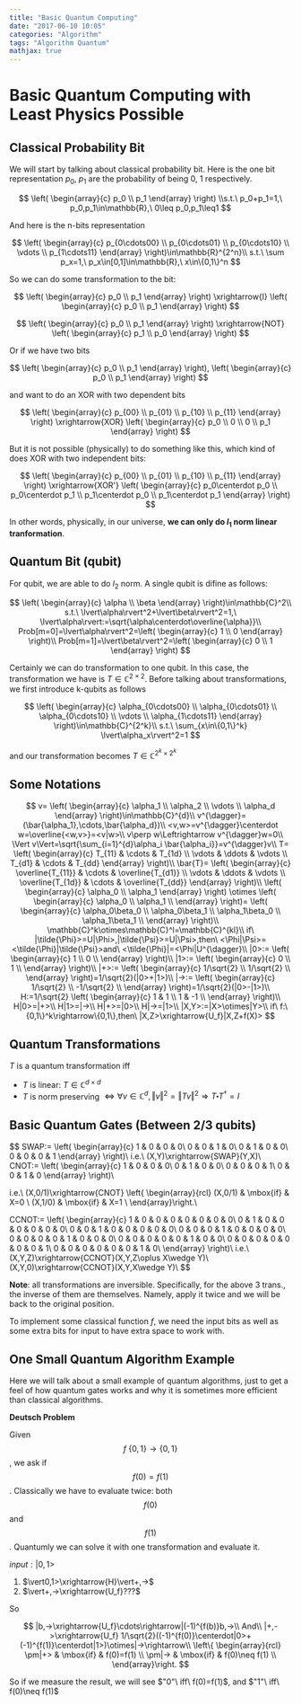 ```yaml
---
title: "Basic Quantum Computing"
date: "2017-06-10 10:05"
categories: "Algorithm"
tags: "Algorithm Quantum"
mathjax: true
---
```





# Basic Quantum Computing with Least Physics Possible

## Classical Probability Bit

We will start by talking about classical probability bit. Here is the one bit representation $p_0$, $p_1$ are the probability of being $0$, $1$ respectively.

$$
\left( \begin{array}{c} p_0 \\ p_1 \end{array} \right)
\\s.t.\ p_0+p_1=1,\ p_0,p_1\in\mathbb{R},\ 0\leq p_0,p_1\leq1
$$

And here is the n-bits representation

$$
\left( \begin{array}{c} 
        p_{0\cdots00} \\ 
        p_{0\cdots01} \\
        p_{0\cdots10} \\
        \vdots \\
        p_{1\cdots11} \end{array} \right)\in\mathbb{R}^{2^n}\\
        s.t.\ \sum p_x=1,\ p_x\in[0,1]\in\mathbb{R},\ x\in\{0,1\}^n
$$

So we can do some transformation to the bit:

$$
\left( \begin{array}{c} p_0 \\ p_1 \end{array} \right)
\xrightarrow{I}
\left( \begin{array}{c} p_0 \\ p_1 \end{array} \right)
$$

$$
\left( \begin{array}{c} p_0 \\ p_1 \end{array} \right)
\xrightarrow{NOT}
\left( \begin{array}{c} p_1 \\ p_0 \end{array} \right)
$$


Or if we have two bits 

$$
\left( \begin{array}{c} p_0 \\ p_1 \end{array} \right),
\left( \begin{array}{c} p_0 \\ p_1 \end{array} \right)
$$

and want to do an XOR with two dependent bits

$$
\left( \begin{array}{c} p_{00} \\ p_{01} \\ p_{10} \\ p_{11} \end{array} \right)
\xrightarrow{XOR}
\left( \begin{array}{c} p_0 \\ 0 \\ 0 \\ p_1 \end{array} \right)
$$

But it is not possible (physically) to do something like this, which kind of does XOR with two independent bits:

$$
\left( \begin{array}{c} p_{00} \\ p_{01} \\ p_{10} \\ p_{11} \end{array} \right)
\xrightarrow{XOR'}
\left( \begin{array}{c} p_0\centerdot p_0 \\ p_0\centerdot p_1 \\ 
p_1\centerdot p_0 \\ p_1\centerdot p_1 \end{array} \right)
$$

In other words, physically, in our universe, __we can only do $l_1$ norm linear tranformation__.

<!--more-->

## Quantum Bit (qubit)
For qubit, we are able to do $l_2$ norm. A single qubit is difine as follows:

$$
\left( \begin{array}{c} \alpha \\ \beta \end{array} \right)\in\mathbb{C}^2\\
s.t.\ \lvert\alpha\rvert^2+\lvert\beta\rvert^2=1,\ \lvert\alpha\rvert:=\sqrt{\alpha\centerdot\overline{\alpha}}\\
Prob[m=0]=\lvert\alpha\rvert^2=\left( \begin{array}{c} 1 \\ 0 \end{array} \right)\\
Prob[m=1]=\lvert\beta\rvert^2=\left( \begin{array}{c} 0 \\ 1 \end{array} \right)
$$

Certainly we can do transformation to one qubit. In this case, the transformation we have is $T\in\mathbb{C}^{2\times2}$. Before talking about transformations, we first introduce k-qubits as follows

$$
\left( \begin{array}{c} 
        \alpha_{0\cdots00} \\ 
        \alpha_{0\cdots01} \\
        \alpha_{0\cdots10} \\
        \vdots \\
        \alpha_{1\cdots11} \end{array} \right)\in\mathbb{C}^{2^k}\\
        s.t.\ \sum_{x\in\{0,1\}^k} \lvert\alpha_x\rvert^2=1
$$

and our transformation becomes $T\in\mathbb{C}^{2^k\times2^k}$

## Some Notations

$$
v=
\left( \begin{array}{c} 
        \alpha_1 \\ 
        \alpha_2 \\
        \vdots \\
        \alpha_d \end{array} \right)\in\mathbb{C}^{d}\\
v^{\dagger}=(\bar{\alpha_1},\cdots,\bar{\alpha_d})\\
<v,w>=v^{\dagger}\centerdot w=\overline{<w,v>}=<v|w>\\
v\perp w\Leftrightarrow v^{\dagger}w=0\\
\Vert v\Vert=\sqrt{\sum_{i=1}^{d}\alpha_i \bar{\alpha_i}}=v^{\dagger}v\\
T=
\left( \begin{array}{c} 
        T_{11} & \cdots & T_{1d} \\ 
        \vdots & \ddots & \vdots \\
        T_{d1} & \cdots & T_{dd} \end{array} 
\right)\\
\bar{T}=
\left( \begin{array}{c} 
        \overline{T_{11}} & \cdots & \overline{T_{d1}} \\ 
        \vdots & \ddots & \vdots \\
        \overline{T_{1d}} & \cdots & \overline{T_{dd}} \end{array} 
\right)\\
\left( \begin{array}{c} 
        \alpha_0 \\ 
        \alpha_1 
        \end{array} 
\right)
\otimes
\left( \begin{array}{c} 
        \alpha_0 \\ 
        \alpha_1 \\
        \end{array} 
\right)=
\left( \begin{array}{c} 
        \alpha_0\beta_0 \\ 
        \alpha_0\beta_1 \\
        \alpha_1\beta_0 \\ 
        \alpha_1\beta_1 \\
        \end{array} 
\right)\\
\mathbb{C}^k\otimes\mathbb{C}^l=\mathbb{C}^{kl}\\
if\ |\tilde{\Phi}>=U|\Phi>,|\tilde{\Psi}>=U|\Psi>,then\ <\Phi|\Psi>=<\tilde{\Phi}|\tilde{\Psi}>and\ <\tilde{\Phi}|=<\Phi|U^{\dagger}\\
|0>:=
\left( \begin{array}{c} 
        1 \\ 
        0  \\
    \end{array} 
\right)\\
|1>:=
\left( \begin{array}{c} 
        0 \\ 
        1  \\
    \end{array} 
\right)\\
|+>:=
\left( \begin{array}{c} 
        1/\sqrt{2} \\ 
        1/\sqrt{2}  \\
    \end{array} 
\right)=1/\sqrt{2}(|0>+|1>)\\
|->:=
\left( \begin{array}{c} 
        1/\sqrt{2} \\ 
        -1/\sqrt{2}  \\
    \end{array} 
\right)=1/\sqrt{2}(|0>-|1>)\\
H:=1/\sqrt{2}
\left( \begin{array}{c} 
        1 & 1 \\ 
        1 & -1  \\
    \end{array} 
\right)\\
H|0>=|+>\\
H|1>=|->\\
H|+>=|0>\\
H|->=|1>\\
|X,Y>:=|X>\otimes|Y>\\
if\ f:\{0,1\}^k\rightarrow\{0,1\},then\ |X,Z>\xrightarrow{U_f}|X,Z+f(X)>
$$

## Quantum Transformations
$T$ is a quantum transformation iff
- $T$ is linear: $T\in\mathbb{C}^{d\times d}$
- $T$ is norm preserving $\Leftrightarrow\forall v\in\mathbb{C}^d,\Vert v\Vert^2=\Vert Tv\Vert^2\Rightarrow T\centerdot T^{\dagger}=I$

## Basic Quantum Gates (Between 2/3 qubits)

$$
SWAP:=
\left( \begin{array}{c} 
        1 & 0 & 0 & 0\\ 
        0 & 0 & 1 & 0\\ 
        0 & 1 & 0 & 0\\ 
        0 & 0 & 0 & 1
    \end{array}
\right)\\
i.e.\ 
(X,Y)\xrightarrow{SWAP}(Y,X)\\
CNOT:=
\left( \begin{array}{c} 
        1 & 0 & 0 & 0\\ 
        0 & 1 & 0 & 0\\ 
        0 & 0 & 0 & 1\\ 
        0 & 0 & 1 & 0 
    \end{array}
\right)\\

i.e.\ 
(X,0/1)\xrightarrow{CNOT}
\left\{ \begin{array}{rcl}
(X,0/1) & \mbox{if} & X=0 \\ 
(X,1/0)  & \mbox{if} & X=1 \\
\end{array}\right.\\

CCNOT:=
\left( \begin{array}{c} 
        1 & 0 & 0 & 0 & 0 & 0 & 0 & 0\\ 
        0 & 1 & 0 & 0 & 0 & 0 & 0 & 0\\ 
        0 & 0 & 1 & 0 & 0 & 0 & 0 & 0\\ 
        0 & 0 & 0 & 1 & 0 & 0 & 0 & 0\\ 
        0 & 0 & 0 & 0 & 1 & 0 & 0 & 0\\ 
        0 & 0 & 0 & 0 & 0 & 1 & 0 & 0\\ 
        0 & 0 & 0 & 0 & 0 & 0 & 0 & 1\\ 
        0 & 0 & 0 & 0 & 0 & 0 & 1 & 0\\ 
    \end{array}
\right)\\
i.e.\ 
(X,Y,Z)\xrightarrow{CCNOT}(X,Y,Z\oplus X\wedge Y)\\
(X,Y,0)\xrightarrow{CCNOT}(X,Y,X\wedge Y)\\
$$

__Note__: all transformations are inversible. Specifically, for the above 3 trans., the inverse of them are themselves. Namely, apply it twice and we will be back to the original position.

To implement some classical function $f$, we need the input bits as well as some extra bits for input to have extra space to work with.

## One Small Quantum Algorithm Example

Here we will talk about a small example of quantum algorithms, just to get a feel of how quantum gates works and why it is sometimes more efficient than classical algorithms.

__Deutsch Problem__

Given $$f\:\{0,1\}\rightarrow\{0,1\}$$, we ask if $$f(0)=f(1)$$.
Classically we have to evaluate twice: both $$f(0)$$ and $$f(1)$$.
Quantumly we can solve it with one transformation and evaluate it.

$input:\vert0,1>$
1. $\vert0,1>\xrightarrow{H}\vert+,->$
2. $\vert+,->\xrightarrow{U_f}???$

So

$$
|b,->\xrightarrow{U_f}\cdots\rightarrow|(-1)^{f(b)}b,->\\
And\\
|+,->\xrightarrow{U_f}
1/\sqrt{2}((-1)^{f(0)}\centerdot|0>+(-1)^{f(1)}\centerdot|1>)\otimes|->\rightarrow\\
\left\{ \begin{array}{rcl}
\pm|+> & \mbox{if} & f(0)=f(1) \\ 
\pm|->  & \mbox{if} & f(0)\neq f(1) \\
\end{array}\right.
$$

So if we measure the result, we will see $"0"\ iff\ f(0)=f(1)$, and $"1"\ iff\ f(0)\neq f(1)$
